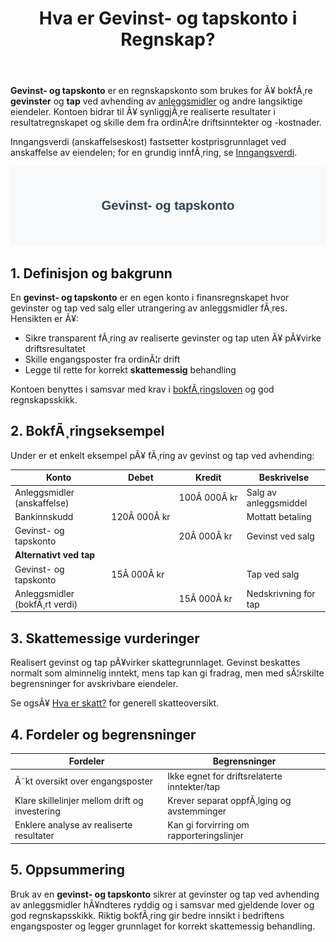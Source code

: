 ﻿---
title: "Hva er Gevinst- og tapskonto i Regnskap?"
meta_title: "Hva er Gevinst- og tapskonto i Regnskap?"
meta_description: '**Gevinst- og tapskonto** er en regnskapskonto som brukes for Ã¥ bokfÃ¸re **gevinster** og **tap** ved avhending av [anleggsmidler](/blogs/regnskap/hva-er-anleg...'
slug: gevinst-og-tapskonto
type: blog
layout: pages/single
---

**Gevinst- og tapskonto** er en regnskapskonto som brukes for Ã¥ bokfÃ¸re **gevinster** og **tap** ved avhending av [anleggsmidler](/blogs/regnskap/hva-er-anleggsmidler "Hva er Anleggsmidler? En guide til anleggsmidler i regnskap") og andre langsiktige eiendeler. Kontoen bidrar til Ã¥ synliggjÃ¸re realiserte resultater i resultatregnskapet og skille dem fra ordinÃ¦re driftsinntekter og -kostnader.

Inngangsverdi (anskaffelseskost) fastsetter kostprisgrunnlaget ved anskaffelse av eiendelen; for en grundig innfÃ¸ring, se [Inngangsverdi](/blogs/regnskap/inngangsverdi "Inngangsverdi: Kostpris, Beregning og Skattegrunnlag i Norsk Regnskap").

![Illustrasjon av gevinst- og tapskonto](gevinst-og-tapskonto-image.svg)

## 1. Definisjon og bakgrunn

En **gevinst- og tapskonto** er en egen konto i finansregnskapet hvor gevinster og tap ved salg eller utrangering av anleggsmidler fÃ¸res. Hensikten er Ã¥:

* Sikre transparent fÃ¸ring av realiserte gevinster og tap uten Ã¥ pÃ¥virke driftsresultatet
* Skille engangsposter fra ordinÃ¦r drift
* Legge til rette for korrekt **skattemessig** behandling

Kontoen benyttes i samsvar med krav i [bokfÃ¸ringsloven](/blogs/regnskap/hva-er-bokforingsloven "Hva er BokfÃ¸ringsloven? Krav og plikter for bokfÃ¸ring") og god regnskapsskikk.

## 2. BokfÃ¸ringseksempel

Under er et enkelt eksempel pÃ¥ fÃ¸ring av gevinst og tap ved avhending:

| Konto                        | Debet       | Kredit      | Beskrivelse                     |
|------------------------------|-------------|-------------|---------------------------------|
| Anleggsmidler (anskaffelse)  |             | 100Â 000Â kr  | Salg av anleggsmiddel           |
| Bankinnskudd                 | 120Â 000Â kr  |             | Mottatt betaling                |
| Gevinst- og tapskonto        |             | 20Â 000Â kr   | Gevinst ved salg                |
| **Alternativt ved tap**      |             |             |                                 |
| Gevinst- og tapskonto        | 15Â 000Â kr   |             | Tap ved salg                    |
| Anleggsmidler (bokfÃ¸rt verdi)|             | 15Â 000Â kr   | Nedskrivning for tap           |

## 3. Skattemessige vurderinger

Realisert gevinst og tap pÃ¥virker skattegrunnlaget. Gevinst beskattes normalt som alminnelig inntekt, mens tap kan gi fradrag, men med sÃ¦rskilte begrensninger for avskrivbare eiendeler.

Se ogsÃ¥ [Hva er skatt?](/blogs/regnskap/hva-er-skatt "Hva er Skatt? En komplett guide til skatteregler og satser") for generell skatteoversikt.

## 4. Fordeler og begrensninger

| Fordeler                                           | Begrensninger                                  |
|-----------------------------------------------------|------------------------------------------------|
| Ã˜kt oversikt over engangsposter                     | Ikke egnet for driftsrelaterte inntekter/tap    |
| Klare skillelinjer mellom drift og investering       | Krever separat oppfÃ¸lging og avstemminger       |
| Enklere analyse av realiserte resultater            | Kan gi forvirring om rapporteringslinjer        |

## 5. Oppsummering

Bruk av en **gevinst- og tapskonto** sikrer at gevinster og tap ved avhending av anleggsmidler hÃ¥ndteres ryddig og i samsvar med gjeldende lover og god regnskapsskikk. Riktig bokfÃ¸ring gir bedre innsikt i bedriftens engangsposter og legger grunnlaget for korrekt skattemessig behandling.




